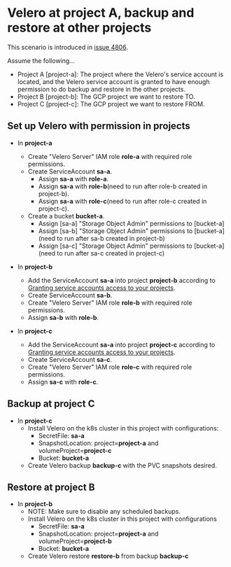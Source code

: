 # Velero at project A, backup and restore at other projects

This scenario is introduced in [issue 4806](https://github.com/vmware-tanzu/velero/issues/4806).

Assume the following...

- Project A [project-a]: The project where the Velero's service account is located, and the Velero service account is granted to have enough permission to do backup and restore in the other projects.
- Project B [project-b]: The GCP project we want to restore TO.
- Project C [project-c]: The GCP project we want to restore FROM.

## Set up Velero with permission in projects
* In **project-a**
  * Create "Velero Server" IAM role **role-a** with required role permissions.
  * Create ServiceAccount **sa-a**.
    * Assign **sa-a** with **role-a**.
    * Assign **sa-a** with **role-b**(need to run after role-b created in project-b).
    * Assign **sa-a** with **role-c**(need to run after role-c created in project-c).
  * Create a bucket **bucket-a**.
    * Assign [sa-a] "Storage Object Admin" permissions to [bucket-a]
    * Assign [sa-b] "Storage Object Admin" permissions to [bucket-a](need to run after sa-b created in project-b)
    * Assign [sa-c] "Storage Object Admin" permissions to [bucket-a](need to run after sa-c created in project-c)


* In **project-b**
  * Add the ServiceAccount **sa-a** into project **project-b** according to [Granting service accounts access to your projects](https://cloud.google.com/marketplace/docs/grant-service-account-access).
  * Create ServiceAccount **sa-b**.
  * Create "Velero Server" IAM role **role-b** with required role permissions.
  * Assign **sa-b** with **role-b**.

* In **project-c**
  * Add the ServiceAccount **sa-a** into project **project-c** according to [Granting service accounts access to your projects](https://cloud.google.com/marketplace/docs/grant-service-account-access).
  * Create ServiceAccount **sa-c**.
  * Create "Velero Server" IAM role **role-c** with required role permissions.
  * Assign **sa-c** with **role-c**.

## Backup at project C
* In **project-c**
  * Install Velero on the k8s cluster in this project with configurations:
    * SecretFile: **sa-a**
    * SnapshotLocation: project=**project-a** and volumeProject=**project-c**
    * Bucket: **bucket-a**
  * Create Velero backup **backup-c** with the PVC snapshots desired.

## Restore at project B
* In **project-b**
  * NOTE: Make sure to disable any scheduled backups.
  * Install Velero on the k8s cluster in this project with configurations
    * SecretFile: **sa-a**
    * SnapshotLocation: project=**project-a** and volumeProject=**project-b**
    * Bucket: **bucket-a**
  * Create Velero restore **restore-b** from backup **backup-c**